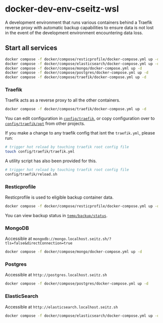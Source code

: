 # docker-dev-env-cseitz-wsl

A development environment that runs various containers behind a Traefik reverse proxy with automatic backup capabilities to ensure data is not lost in the event of the development environment encountering data loss.

## Start all services

```bash
docker compose -f docker/compose/resticprofile/docker-compose.yml up -d --build
docker compose -f docker/compose/elasticsearch/docker-compose.yml up -d
docker compose -f docker/compose/mongo/docker-compose.yml up -d
docker compose -f docker/compose/postgres/docker-compose.yml up -d
docker compose -f docker/compose/traefik/docker-compose.yml up -d
```

### Traefik

Traefik acts as a reverse proxy to all the other containers.

```bash
docker compose -f docker/compose/traefik/docker-compose.yml up -d
```

You can edit configuration in [`config/traefik`](./config/traefik), or copy configuration over to [`config/traefik/opt`](./config/traefik/opt) from other projects.

If you make a change to any traefik config that isnt the `traefik.yml`, please run:
```bash
# trigger hot reload by touching traefik root config file
touch config/traefik/traefik.yml
```

A utility script has also been provided for this.
```bash
# trigger hot reload by touching traefik root config file
config/traefik/reload.sh
```

### Resticprofile

Resticprofile is used to eligible backup container data.

```bash
docker compose -f docker/compose/resticprofile/docker-compose.yml up -d --build
```

You can view backup status in [`temp/backup/status`](./temp/backup/status).

### MongoDB

Accessible at `mongodb://mongo.localhost.seitz.sh/?tls=false&directConnection=true`

```bash
docker compose -f docker/compose/mongo/docker-compose.yml up -d
```

### Postgres

Accessible at `http://postgres.localhost.seitz.sh`

```bash
docker compose -f docker/compose/postgres/docker-compose.yml up -d
```

### ElasticSearch

Accessible at `http://elasticsearch.localhost.seitz.sh`

```bash
docker compose -f docker/compose/elasticsearch/docker-compose.yml up -d
```


